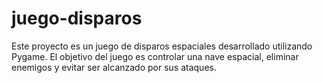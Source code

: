 # juego-disparos
Este proyecto es un juego de disparos espaciales desarrollado utilizando Pygame. El objetivo del juego es controlar una nave espacial, eliminar enemigos y evitar ser alcanzado por sus ataques.
